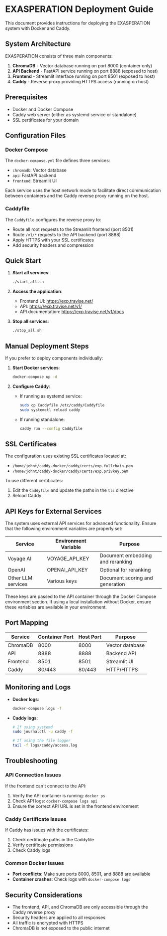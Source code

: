 # EXASPERATION Deployment Guide

This document provides instructions for deploying the EXASPERATION system with Docker and Caddy.

## System Architecture

EXASPERATION consists of three main components:

1. **ChromaDB** - Vector database running on port 8000 (container only)
2. **API Backend** - FastAPI service running on port 8888 (exposed to host)
3. **Frontend** - Streamlit interface running on port 8501 (exposed to host)
4. **Caddy** - Reverse proxy providing HTTPS access (running on host)

## Prerequisites

- Docker and Docker Compose
- Caddy web server (either as systemd service or standalone)
- SSL certificates for your domain

## Configuration Files

### Docker Compose

The `docker-compose.yml` file defines three services:

- `chromadb`: Vector database
- `api`: FastAPI backend
- `frontend`: Streamlit UI

Each service uses the host network mode to facilitate direct communication between containers and the Caddy reverse proxy running on the host.

### Caddyfile

The `Caddyfile` configures the reverse proxy to:

- Route all root requests to the Streamlit frontend (port 8501)
- Route `/v1/*` requests to the API backend (port 8888)
- Apply HTTPS with your SSL certificates
- Add security headers and compression

## Quick Start

1. **Start all services**:
   ```bash
   ./start_all.sh
   ```

2. **Access the application**:
   - Frontend UI: https://exp.travise.net/
   - API: https://exp.travise.net/v1/
   - API documentation: https://exp.travise.net/v1/docs

3. **Stop all services**:
   ```bash
   ./stop_all.sh
   ```

## Manual Deployment Steps

If you prefer to deploy components individually:

1. **Start Docker services**:
   ```bash
   docker-compose up -d
   ```

2. **Configure Caddy**:
   - If running as systemd service:
     ```bash
     sudo cp Caddyfile /etc/caddy/Caddyfile
     sudo systemctl reload caddy
     ```
   - If running standalone:
     ```bash
     caddy run --config Caddyfile
     ```

## SSL Certificates

The configuration uses existing SSL certificates located at:
- `/home/johnt/caddy-docker/caddy/certs/exp.fullchain.pem`
- `/home/johnt/caddy-docker/caddy/certs/exp.privkey.pem`

To use different certificates:
1. Edit the `Caddyfile` and update the paths in the `tls` directive
2. Reload Caddy

## API Keys for External Services

The system uses external API services for advanced functionality. Ensure that the following environment variables are properly set:

| Service | Environment Variable | Purpose |
|---------|---------------------|---------|
| Voyage AI | VOYAGE_API_KEY | Document embedding and reranking |
| OpenAI | OPENAI_API_KEY | Optional for reranking |
| Other LLM services | Various keys | Document scoring and generation |

These keys are passed to the API container through the Docker Compose environment section. If using a local installation without Docker, ensure these variables are available in your environment.

## Port Mapping

| Service  | Container Port | Host Port | Purpose |
|----------|---------------|-----------|---------|
| ChromaDB | 8000          | 8000      | Vector database |
| API      | 8888          | 8888      | Backend API |
| Frontend | 8501          | 8501      | Streamlit UI |
| Caddy    | 80/443        | 80/443    | HTTP/HTTPS |

## Monitoring and Logs

- **Docker logs**:
  ```bash
  docker-compose logs -f
  ```

- **Caddy logs**:
  ```bash
  # If using systemd
  sudo journalctl -u caddy -f
  
  # If using the file logger
  tail -f logs/caddy/access.log
  ```

## Troubleshooting

### API Connection Issues

If the frontend can't connect to the API:
1. Verify the API container is running: `docker ps`
2. Check API logs: `docker-compose logs api`
3. Ensure the correct API URL is set in the frontend environment

### Caddy Certificate Issues

If Caddy has issues with the certificates:
1. Check certificate paths in the Caddyfile
2. Verify certificate permissions
3. Check Caddy logs

### Common Docker Issues

- **Port conflicts**: Make sure ports 8000, 8501, and 8888 are available
- **Container crashes**: Check logs with `docker-compose logs`

## Security Considerations

- The frontend, API, and ChromaDB are only accessible through the Caddy reverse proxy
- Security headers are applied to all responses
- All traffic is encrypted with HTTPS
- ChromaDB is not exposed to the public internet